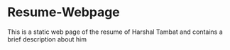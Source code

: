 # Resume-Webpage
This is a static web page of the resume of Harshal Tambat and contains a brief description about him
